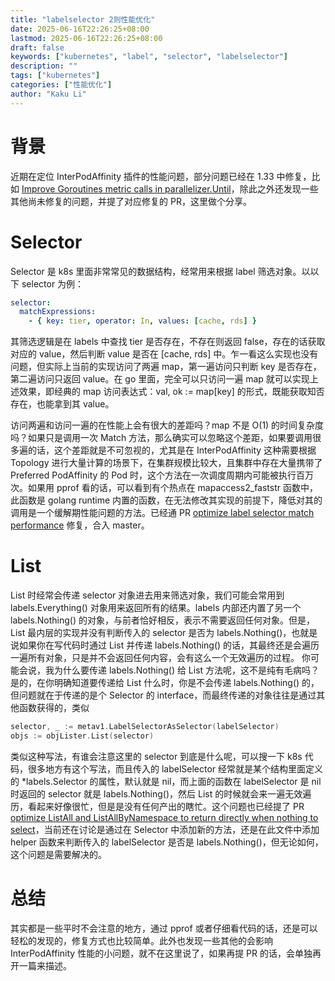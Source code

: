 ```yaml
---
title: "labelselector 2则性能优化"
date: 2025-06-16T22:26:25+08:00
lastmod: 2025-06-16T22:26:25+08:00
draft: false
keywords: ["kubernetes", "label", "selector", "labelselector"]
description: ""
tags: ["kubernetes"]
categories: ["性能优化"]
author: "Kaku Li"
---
```


# 背景

近期在定位 InterPodAffinity 插件的性能问题，部分问题已经在 1.33 中修复，比如 [Improve Goroutines metric calls in parallelizer.Until](https://github.com/kubernetes/kubernetes/pull/128999)，除此之外还发现一些其他尚未修复的问题，并提了对应修复的 PR，这里做个分享。

# Selector

Selector 是 k8s 里面非常常见的数据结构，经常用来根据 label 筛选对象。以以下 selector 为例：

```yaml
selector:
  matchExpressions:
    - { key: tier, operator: In, values: [cache, rds] }
```

其筛选逻辑是在 labels 中查找 tier 是否存在，不存在则返回 false，存在的话获取对应的 value，然后判断 value 是否在 [cache, rds] 中。乍一看这么实现也没有问题，但实际上当前的实现访问了两遍 map，第一遍访问只判断 key 是否存在，第二遍访问只返回 value。在 go 里面，完全可以只访问一遍 map 就可以实现上述效果，即经典的 map 访问表达式：val, ok := map[key] 的形式，既能获取知否存在，也能拿到其 value。

访问两遍和访问一遍的在性能上会有很大的差距吗？map 不是 O(1) 的时间复杂度吗？如果只是调用一次 Match 方法，那么确实可以忽略这个差距，如果要调用很多遍的话，这个差距就是不可忽视的，尤其是在 InterPodAffinity 这种需要根据 Topology 进行大量计算的场景下，在集群规模比较大，且集群中存在大量携带了 Preferred PodAffinity 的 Pod 时，这个方法在一次调度周期内可能被执行百万次。如果用 pprof 看的话，可以看到有个热点在 mapaccess2_faststr 函数中，此函数是 golang runtime 内置的函数，在无法修改其实现的前提下，降低对其的调用是一个缓解期性能问题的方法。已经通 PR [optimize label selector match performance](https://github.com/kubernetes/kubernetes/pull/132232) 修复，合入 master。

# List

List 时经常会传递 selector 对象进去用来筛选对象，我们可能会常用到 labels.Everything() 对象用来返回所有的结果。labels 内部还内置了另一个 labels.Nothing() 的对象，与前者恰好相反，表示不需要返回任何对象。但是，List 最内层的实现并没有判断传入的 selector 是否为 labels.Nothing()，也就是说如果你在写代码时通过 List 并传递 labels.Nothing() 的话，其最终还是会遍历一遍所有对象，只是并不会返回任何内容，会有这么一个无效遍历的过程。
你可能会说，我为什么要传递 labels.Nothing() 给 List 方法呢，这不是纯有毛病吗？是的，在你明确知道要传递给 List 什么时，你是不会传递 labels.Nothing() 的，但问题就在于传递的是个 Selector 的 interface，而最终传递的对象往往是通过其他函数获得的，类似

``` go
selector, _ := metav1.LabelSelectorAsSelector(labelSelector)
objs := objLister.List(selector)
```

类似这种写法，有谁会注意这里的 selector 到底是什么呢，可以搜一下 k8s 代码，很多地方有这个写法，而且传入的 labelSelector 经常就是某个结构里面定义的 *labels.Selector 的属性，默认就是 nil，而上面的函数在 labelSelector 是 nil 时返回的 selector 就是 labels.Nothing()，然后 List 的时候就会来一遍无效遍历，看起来好像很忙，但是是没有任何产出的瞎忙。这个问题也已经提了 PR [optimize ListAll and ListAllByNamespace to return directly when nothing to select](https://github.com/kubernetes/kubernetes/pull/132255/)，当前还在讨论是通过在 Selector 中添加新的方法，还是在此文件中添加 helper 函数来判断传入的 labelSelector 是否是 labels.Nothing()，但无论如何，这个问题是需要解决的。

# 总结

其实都是一些平时不会注意的地方，通过 pprof 或者仔细看代码的话，还是可以轻松的发现的，修复方式也比较简单。此外也发现一些其他的会影响 InterPodAffinity 性能的小问题，就不在这里说了，如果再提 PR 的话，会单独再开一篇来描述。
